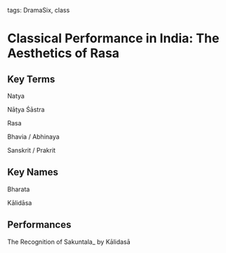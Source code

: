 tags: DramaSix, class

# Classical Performance in India: The Aesthetics of Rasa

## Key Terms

Natya

Nāṭya Śāstra

Rasa

Bhavia / Abhinaya

Sanskrit / Prakrit

## Key Names

Bharata

Kālidāsa

## Performances

The Recognition of Sakuntala_ by Kālidasā
